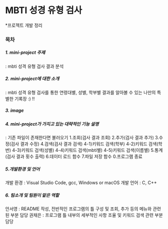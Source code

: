# MBTI 성경 유형 검사
*프로젝트 개발 정리
### 목차
##### 1. mini-project 주제
: mbti 성격 유형 검사 결과 분석
##### 2. mini-project에 대한 소개
: mbti 성격 유형 검사를 통한 연령대별, 성별, 학부별 결과를 알아볼 수 있는 나만의 특별한 기록장 :) !!
##### 3. image
##### 4. mini-project가 가지고 있는 대략적인 기능 설명
: 기존 파일이 존재한다면 불러오기
  1.조회(검사 결과 조회)
  2.추가(검사 결과 추가)
  3.수정(검사 결과 수정)
  4.검색(검사 결과 검색)
    4-1)키워드 검색(학부)
    4-2)키워드 검색(학번)
    4-3)키워드 검색(성별)
    4-4)키워드 검색(mbti별)
    4-5)키워드 검색(이름별)
  5.통계(검사 결과 횟수 출력)
  6.데이터 로드 함수
  7.파일 저장 함수
  0.프로그램 종료
##### 5.개발환경 및 언어
개발 환경 : Visual Studio Code, gcc, Windows or macOS
개발 언어 : C, C++
##### 6. 팀소개 및 팀원이 맡은 역할
안서영 : README 작성, 전반적인 프로그램의 틀 구성 및 조회, 추가 등의 메뉴와 관련된 부분 담당
권채은 : 프로그램 틀 내부의 세부적인 사항 조율 및 키워드 검색 관련 부분 담당

